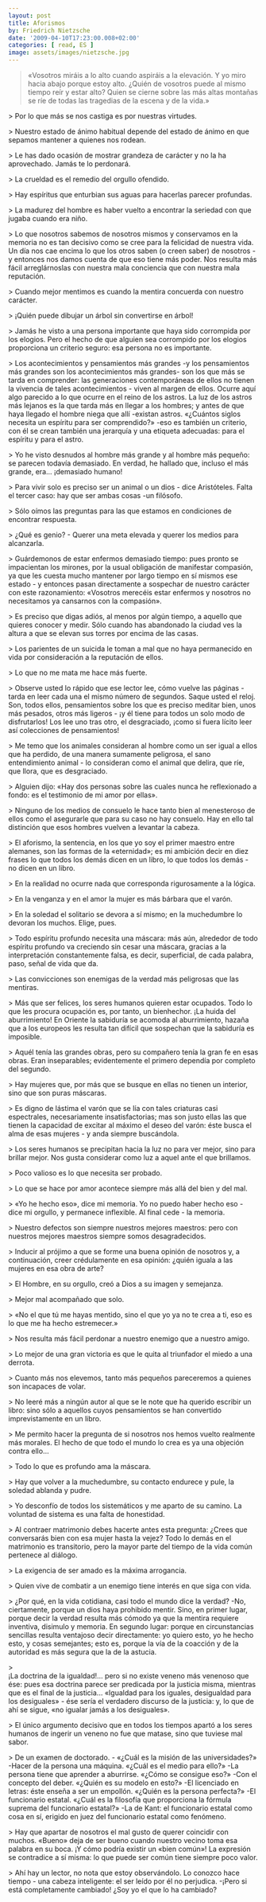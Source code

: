 ```yaml
---
layout: post
title: Aforismos
by: Friedrich Nietzsche
date: '2009-04-10T17:23:00.008+02:00'
categories: [ read, ES ]
image: assets/images/nietzsche.jpg
---
```


> «Vosotros miráis a lo alto cuando aspiráis a la elevación. Y yo miro hacia abajo porque estoy alto. ¿Quién de vosotros puede al mismo tiempo reír y estar alto? Quien se cierne sobre las más altas montañas se ríe de todas las tragedias de la escena y de la vida.»
<p/>
> Por lo que más se nos castiga es por nuestras virtudes.
<p/>
> Nuestro estado de ánimo habitual depende del estado de ánimo en que sepamos mantener a quienes nos rodean.
<p/>
> Le has dado ocasión de mostrar grandeza de carácter y no la ha aprovechado. Jamás te lo perdonará.
<p/>
> La crueldad es el remedio del orgullo ofendido.
<p/>
> Hay espíritus que enturbian sus aguas para hacerlas parecer profundas.
<p/>
> La madurez del hombre es haber vuelto a encontrar la seriedad con que jugaba cuando era niño.
<p/>
> Lo que nosotros sabemos de nosotros mismos y conservamos en la memoria no es tan decisivo como se cree para la felicidad de nuestra vida. Un día nos cae encima lo que los otros saben (o creen saber) de nosotros - y entonces nos damos cuenta de que eso tiene más poder. Nos resulta más fácil arreglárnoslas con nuestra mala conciencia que con nuestra mala reputación.
<p/>
> Cuando mejor mentimos es cuando la mentira concuerda con nuestro carácter.
<p/>
> ¡Quién puede dibujar un árbol sin convertirse en árbol!
<p/>
> Jamás he visto a una persona importante que haya sido corrompida por los elogios. Pero el hecho de que alguien sea corrompido por los elogios proporciona un criterio seguro: esa persona no es importante.
<p/>
> Los acontecimientos y pensamientos más grandes -y los pensamientos más grandes son los acontecimientos más grandes- son los que más se tarda en comprender: las generaciones contemporáneas de ellos no tienen la vivencia de tales acontecimientos - viven al margen de ellos. Ocurre aquí algo parecido a lo que ocurre en el reino de los astros. La luz de los astros más lejanos es la que tarda más en llegar a los hombres; y antes de que haya llegado el hombre niega que allí -existan astros. «¿Cuántos siglos necesita un espíritu para ser comprendido?» -eso es también un criterio, con él se crean también una jerarquía y una etiqueta adecuadas: para el espíritu y para el astro.
<p/>
> Yo he visto desnudos al hombre más grande y al hombre más pequeño: se parecen todavía demasiado. En verdad, he hallado que, incluso el más grande, era... ¡demasiado humano!
<p/>
> Para vivir solo es preciso ser un animal o un dios - dice Aristóteles. Falta el tercer caso: hay que ser ambas cosas -un filósofo.
<p/>
> Sólo oímos las preguntas para las que estamos en condiciones de encontrar respuesta.
<p/>
> ¿Qué es genio? - Querer una meta elevada y querer los medios para alcanzarla.
<p/>
> Guárdemonos de estar enfermos demasiado tiempo: pues pronto se impacientan los mirones, por la usual obligación de manifestar compasión, ya que les cuesta mucho mantener por largo tiempo en sí mismos ese estado - y entonces pasan directamente a sospechar de nuestro carácter con este razonamiento: «Vosotros merecéis estar enfermos y nosotros no necesitamos ya cansarnos con la compasión».
<p/>
> Es preciso que digas adiós, al menos por algún tiempo, a aquello que quieres conocer y medir. Sólo cuando has abandonado la ciudad ves la altura a que se elevan sus torres por encima de las casas.
<p/>
> Los parientes de un suicida le toman a mal que no haya permanecido en vida por consideración a la reputación de ellos.
<p/>
> Lo que no me mata me hace más fuerte.
<p/>
> Observe usted lo rápido que ese lector lee, cómo vuelve las páginas - tarda en leer cada una el mismo número de segundos. Saque usted el reloj. Son, todos ellos, pensamientos sobre los que es preciso meditar bien, unos más pesados, otros más ligeros - ¡y él tiene para todos un solo modo de disfrutarlos! Los lee uno tras otro, el desgraciado, ¡como si fuera lícito leer así colecciones de pensamientos!
<p/>
> Me temo que los animales consideran al hombre como un ser igual a ellos que ha perdido, de una manera sumamente peligrosa, el sano entendimiento animal - lo consideran como el animal que delira, que ríe, que llora, que es desgraciado.
<p/>
> Alguien dijo: «Hay dos personas sobre las cuales nunca he reflexionado a fondo: es el testimonio de mi amor por ellas».
<p/>
> Ninguno de los medios de consuelo le hace tanto bien al menesteroso de ellos como el asegurarle que para su caso no hay consuelo. Hay en ello tal distinción que esos hombres vuelven a levantar la cabeza.
<p/>
> El aforismo, la sentencia, en los que yo soy el primer maestro entre alemanes, son las formas de la «eternidad»; es mi ambición decir en diez frases lo que todos los demás dicen en un libro, lo que todos los demás - no dicen en un libro.
<p/>
> En la realidad no ocurre nada que corresponda rigurosamente a la lógica.
<p/>
> En la venganza y en el amor la mujer es más bárbara que el varón.
<p/>
> En la soledad el solitario se devora a sí mismo; en la muchedumbre lo devoran los muchos. Elige, pues.
<p/>
> Todo espíritu profundo necesita una máscara: más aún, alrededor de todo espíritu profundo va creciendo sin cesar una máscara, gracias a la interpretación constantemente falsa, es decir, superficial, de cada palabra, paso, señal de vida que da.
<p/>
> Las convicciones son enemigas de la verdad más peligrosas que las mentiras.
<p/>
> Más que ser felices, los seres humanos quieren estar ocupados. Todo lo que les procura ocupación es, por tanto, un bienhechor. ¡La huida del aburrimiento! En Oriente la sabiduría se acomoda al aburrimiento, hazaña que a los europeos les resulta tan difícil que sospechan que la sabiduría es imposible.
<p/>
> Aquél tenía las grandes obras, pero su compañero tenía la gran fe en esas obras. Eran inseparables; evidentemente el primero dependía por completo del segundo.
<p/>
> Hay mujeres que, por más que se busque en ellas no tienen un interior, sino que son puras máscaras. 
<p/>
> Es digno de lástima el varón que se lía con tales criaturas casi espectrales, necesariamente insatisfactorias; mas son justo ellas las que tienen la capacidad de excitar al máximo el deseo del varón: éste busca el alma de esas mujeres - y anda siempre buscándola.
<p/>
> Los seres humanos se precipitan hacia la luz no para ver mejor, sino para brillar mejor. Nos gusta considerar como luz a aquel ante el que brillamos.
<p/>
> Poco valioso es lo que necesita ser probado.
<p/>
> Lo que se hace por amor acontece siempre más allá del bien y del mal.
<p/>
> «Yo he hecho eso», dice mi memoria. Yo no puedo haber hecho eso - dice mi orgullo, y permanece inflexible. Al final cede - la memoria.
<p/>
> Nuestro defectos son siempre nuestros mejores maestros: pero con nuestros mejores maestros siempre somos desagradecidos.
<p/>
> Inducir al prójimo a que se forme una buena opinión de nosotros y, a continuación, creer crédulamente en esa opinión: ¿quién iguala a las mujeres en esa obra de arte?
<p/>
> El Hombre, en su orgullo, creó a Dios a su imagen y semejanza.
<p/>
> Mejor mal acompañado que solo.
<p/>
> «No el que tú me hayas mentido, sino el que yo ya no te crea a ti, eso es lo que me ha hecho estremecer.»
<p/>
> Nos resulta más fácil perdonar a nuestro enemigo que a nuestro amigo.
<p/>
> Lo mejor de una gran victoria es que le quita al triunfador el miedo a una derrota.
<p/>
> Cuanto más nos elevemos, tanto más pequeños pareceremos a quienes son incapaces de volar.
<p/>
> No leeré más a ningún autor al que se le note que ha querido escribir un libro: sino sólo a aquellos cuyos pensamientos se han convertido imprevistamente en un libro.
<p/>
> Me permito hacer la pregunta de si nosotros nos hemos vuelto realmente más morales. El hecho de que todo el mundo lo crea es ya una objeción contra ello...
<p/>
> Todo lo que es profundo ama la máscara.
<p/>
> Hay que volver a la muchedumbre, su contacto endurece y pule, la soledad ablanda y pudre.
<p/>
> Yo desconfío de todos los sistemáticos y me aparto de su camino. La voluntad de sistema es una falta de honestidad.
<p/>
> Al contraer matrimonio debes hacerte antes esta pregunta: ¿Crees que conversarás bien con esa mujer hasta la vejez? Todo lo demás en el matrimonio es transitorio, pero la mayor parte del tiempo de la vida común pertenece al diálogo.
<p/>
> La exigencia de ser amado es la máxima arrogancia.
<p/>
> Quien vive de combatir a un enemigo tiene interés en que siga con vida.
<p/>
> ¿Por qué, en la vida cotidiana, casi todo el mundo dice la verdad? -No, ciertamente, porque un dios haya prohibido mentir. Sino, en primer lugar, porque decir la verdad resulta más cómodo ya que la mentira requiere inventiva, disimulo y memoria. En segundo lugar: porque en circunstancias sencillas resulta ventajoso decir directamente: yo quiero esto, yo he hecho esto, y cosas semejantes; esto es, porque la vía de la coacción y de la autoridad es más segura que la de la astucia.
<p/>
> <br />¡La doctrina de la igualdad!... pero si no existe veneno más venenoso que ése: pues esa doctrina parece ser predicada por la justicia misma, mientras que es el final de la justicia... «Igualdad para los iguales, desigualdad para los desiguales» - ése sería el verdadero discurso de la justicia: y, lo que de ahí se sigue, «no igualar jamás a los desiguales».
<p/>
> El único argumento decisivo que en todos los tiempos apartó a los seres humanos de ingerir un veneno no fue que matase, sino que tuviese mal sabor.
<p/>
> De un examen de doctorado. - «¿Cuál es la misión de las universidades?» -Hacer de la persona una máquina. «¿Cuál es el medio para ello?» -La persona tiene que aprender a aburrirse. «¿Cómo se consigue eso?» -Con el concepto del deber. «¿Quién es su modelo en esto?» -El licenciado en letras: éste enseña a ser un empollón. «¿Quién es la persona perfecta?» -El funcionario estatal. «¿Cuál es la filosofía que proporciona la fórmula suprema del funcionario estatal?» -La de Kant: el funcionario estatal como cosa en sí, erigido en juez del funcionario estatal como fenómeno.
<p/>
> Hay que apartar de nosotros el mal gusto de querer coincidir con muchos. «Bueno» deja de ser bueno cuando nuestro vecino toma esa palabra en su boca. ¡Y cómo podría existir un «bien común»! La expresión se contradice a sí misma: lo que puede ser común tiene siempre poco valor.
<p/>
> Ahí hay un lector, no nota que estoy observándolo. Lo conozco hace tiempo - una cabeza inteligente: el ser leído por él no perjudica. -¡Pero si está completamente cambiado! ¿Soy yo el que lo ha cambiado?
